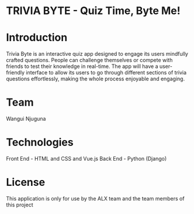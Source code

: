 TRIVIA BYTE - Quiz Time, Byte Me!
============================================================================================================
Introduction
============================================================================================================
Trivia Byte is an interactive quiz app designed to engage its users  mindfully crafted questions. 
People can challenge themselves or compete with friends to test their knowledge in real-time.
The app will have a user-friendly interface to allow its users to go through different sections
of trivia questions effortlessly, making the whole process enjoyable and engaging.

Team
============================================================================================================
Wangui Njuguna

Technologies
============================================================================================================
Front End - HTML and CSS and Vue.js
Back End - Python (Django)

License
============================================================================================================
This application is only for use by the ALX team and the team members of this project